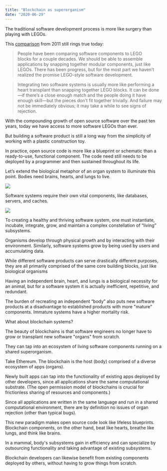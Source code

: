 ```yaml
---
title: "Blockchain as superorganism"
date: "2020-06-29"
---
```


The traditional software development process is more like surgery than playing with LEGOs.

This [comparison](https://www.johndcook.com/blog/2011/02/03/lego-blocks-and-organ-transplants/) from 2011 still rings true today:

> People have been comparing software components to LEGO blocks for a couple decades. We should be able to assemble applications by snapping together modular components, just like LEGOs. There has been progress, but for the most part we haven’t realized the promise LEGO-style software development.

> Integrating two software systems is usually more like performing a heart transplant than snapping together LEGO blocks. It can be done—if there’s a close enough match and the people doing it have enough skill—but the pieces don’t fit together trivially. And failure may not be immediately obvious; it may take a while to see signs of rejection.

<!-- excerpt -->

With the compounding growth of open source software over the past ten years, today we have access to more software LEGOs than ever.

But building a software product is still a long way from the simplicity of working with a plastic construction toy.

In practice, open source code is more like a blueprint or schematic than a ready-to-use, functional component. The code need still needs to be deployed by a programmer and then sustained throughout its life.

Let’s extend the biological metaphor of an organ system to illuminate this point. Bodies need brains, hearts, and lungs to live.

![](/body-systems.jpg)

Software systems require their own vital components, like databases, servers, and caches.

![](/software-systems.jpg)

To creating a healthy and thriving software system, one must instantiate, incubate, integrate, grow, and maintain a complex constellation of “living” subsystems.

Organisms develop through physical growth and by interacting with their environment. Similarly, software systems grow by being used by users and accumulating data.

While different software products can serve drastically different purposes, they are all primarily comprised of the same core building blocks, just like biological organisms

Having an independent brain, heart, and lungs is a biological necessity for an animal, but for a software system it is actually inefficient, repetitive, and redundant.

The burden of recreating an independent “body” also puts new software products at a disadvantage to established products with more "mature" components. Immature systems have a higher mortality risk.

What about blockchain systems?

The beauty of blockchains is that software engineers no longer have to grow or transplant new software "organs" from scratch.

They can tap into an ecosystem of living software components running on a shared superorganism.

Take Ethereum. The blockchain is the host (body) comprised of a diverse ecosystem of apps (organs).

Newly built apps can tap into the functionality of existing apps deployed by other developers, since all applications share the same computational substrate. (The open permission model of blockchains is crucial for frictionless sharing of resources and components.)

Since all applications are written in the same language and run in a shared computational environment, there are by definition no issues of organ rejection (other than typical bugs).

This new paradigm makes open source code look like lifeless blueprints. Blockchain components, on the other hand, beat like hearts, breathe like lungs, and think like brains.

In a mammal, body's subsystems gain in efficiency and can specialize by outsourcing functionality and taking advantage of existing subsystems.

Blockchain developers can likewise benefit from existing components deployed by others, without having to grow things from scratch.
